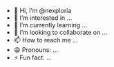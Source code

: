 - 👋 Hi, I’m @nexploria
- 👀 I’m interested in ...
- 🌱 I’m currently learning ...
- 💞️ I’m looking to collaborate on ...
- 📫 How to reach me ...
- 😄 Pronouns: ...
- ⚡ Fun fact: ...

<!---
nexploria/nexploria is a ✨ special ✨ repository because its `README.md` (this file) appears on your GitHub profile.
You can click the Preview link to take a look at your changes.
--->
